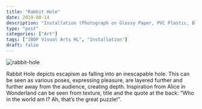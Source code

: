 ```yaml
---
title: "Rabbit Hole"
date: 2019-08-14
description: "Installation (Photograph on Glossy Paper, PVC Plastic, Black Foam Board); 39.5(W) x 39.5(H) x 9(D) cm"
type: "post"
categories: ["Art"]
tags: ["IBDP Visual Arts HL", "Installation"]
draft: false
---
```


![rabbit-hole](/images/post/rabbit-hole.jpg)

Rabbit Hole depicts escapism as falling into an inescapable hole. This can be seen as various poses, expressing pleasure, are layered further and further away from the audience, creating depth. Inspiration from Alice in Wonderland can be seen from texture, title and the quote at the back: “Who in the world am I? Ah, that’s the great puzzle!”.
